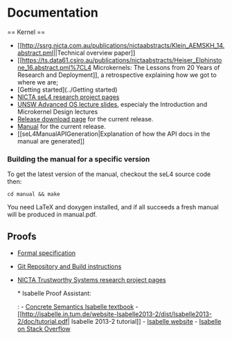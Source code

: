 # Documentation
 == Kernel ==

- [[<http://ssrg.nicta.com.au/publications/nictaabstracts/Klein_AEMSKH_14.abstract.pml>||Technical
      overview paper]]
- [[<https://ts.data61.csiro.au/publications/nictaabstracts/Heiser_Elphinstone_16.abstract.pml%7CL4>
      Microkernels: The Lessons from 20 Years of Research and
      Deployment]], a retrospective explaining how we got to where we
      are;
- [Getting started](../Getting started)
- [NICTA seL4
      research project pages](http://ssrg.nicta.com.au/projects/seL4/)
- [UNSW Advanced OS lecture slides](https://www.cse.unsw.edu.au/~cs9242/14/lectures/), especialy the Introduction and
      Microkernel Design lectures
- [Release download page](https://github.com/seL4/seL4/releases/latest) for the current release.
- [Manual](http://sel4.systems/Info/Docs/seL4-manual-latest.pdf)
      for the current release.
- [[seL4ManualAPIGeneration|Explanation of how the API docs in the
      manual are generated]]

### Building the manual for a specific version


To get the latest version of the manual, checkout the seL4 source code
then:

` cd manual && make `

You need LaTeX and doxygen installed, and if all succeeds a fresh manual
will be produced in manual.pdf.

## Proofs


- [Formal specification](http://sel4.systems/Info/Docs/seL4-spec.pdf)
- [Git Repository and Build
      instructions](http://github.com/seL4/l4v/)
- [NICTA Trustworthy
      Systems research project pages](http://ssrg.nicta.com.au/projects/TS/)
 
  \* Isabelle Proof Assistant:
 
  :   -   [Concrete Semantics
          Isabelle textbook](http://concrete-semantics.org/)
      -   [[<http://isabelle.in.tum.de/website-Isabelle2013-2/dist/Isabelle2013-2/doc/tutorial.pdf>|
          Isabelle 2013-2 tutorial]]
      -   [Isabelle website](http://isabelle.in.tum.de/)
      -   [Isabelle on Stack Overflow](http://stackoverflow.com/questions/tagged/isabelle)
 

